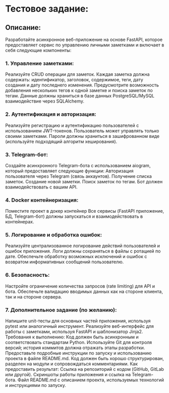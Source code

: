 # Тестовое задание:
## Описание:
Разработайте асинхронное веб-приложение на основе FastAPI, которое предоставляет сервис по управлению личными заметками и включает в себя следующие компоненты:
### 1. Управление заметками:
Реализуйте CRUD операции для заметок.
Каждая заметка должна содержать: идентификатор, заголовок, содержимое, теги, дату создания и дату последнего изменения.
Предусмотрите возможность добавления нескольких тегов к одной заметке и поиска заметок по тегам.
Данные должны храниться в базе данных PostgreSQL/MySQL взаимодействие через SQLAlchemy.
### 2. Аутентификация и авторизация:
Реализуйте регистрацию и аутентификацию пользователей с использованием JWT-токенов.
Пользователь может управлять только своими заметками.
Пароли должны храниться в зашифрованном виде (используйте подходящий алгоритм хеширования).
### 3. Telegram-бот:
Создайте асинхронного Telegram-бота с использованием aiogram, который предоставляет следующие функции:
Авторизация пользователя через Telegram (связь аккаунтов).
Получение списка заметок.
Создание новой заметки.
Поиск заметок по тегам.
Бот должен взаимодействовать с вашим API.
### 4. Docker контейнеризация:
Поместите проект в докер контейнер
Все сервисы (FastAPI приложение, БД, Telegram-бот) должны запускаться и взаимодействовать в контейнерах.
### 5. Логирование и обработка ошибок:
Реализуйте централизованное логирование действий пользователей и ошибок приложения.
Логи должны сохраняться в файлы с ротацией по дате.
Обеспечьте обработку возможных исключений и ошибок с возвратом информативных сообщений пользователю.
### 6. Безопасность:
Настройте ограничение количества запросов (rate limiting) для API и бота.
Обеспечьте валидацию вводимых данных как на стороне клиента, так и на стороне сервера.
### 7. Дополнительное задание (по желанию):
Напишите unit-тесты для основных частей приложения, используя pytest или аналогичный инструмент.
Реализуйте веб-интерфейс для работы с заметками, используя FastAPI и шаблонизатор Jinja2.
Требования к выполнению:
Код должен быть асинхронным и соответствовать стандартам Python.
Используйте Git для контроля версий; история коммитов должна отражать этапы разработки.
Предоставьте подробные инструкции по запуску и использованию проекта в файле README.md.
Код должен быть хорошо структурирован, разделен на модули и сопровождаться комментариями.
Как предоставить результат:
Ссылка на репозиторий с кодом (GitHub, GitLab или другой).
Скриншоты работы приложения и ссылка на Telegram-бота.
Файл README.md с описанием проекта, используемых технологий и инструкциями по запуску.
